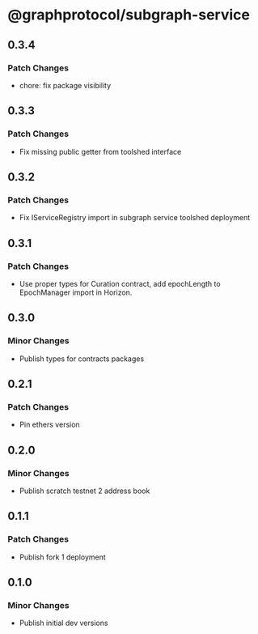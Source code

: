 # @graphprotocol/subgraph-service

## 0.3.4

### Patch Changes

- chore: fix package visibility

## 0.3.3

### Patch Changes

- Fix missing public getter from toolshed interface

## 0.3.2

### Patch Changes

- Fix IServiceRegistry import in subgraph service toolshed deployment

## 0.3.1

### Patch Changes

- Use proper types for Curation contract, add epochLength to EpochManager import in Horizon.

## 0.3.0

### Minor Changes

- Publish types for contracts packages

## 0.2.1

### Patch Changes

- Pin ethers version

## 0.2.0

### Minor Changes

- Publish scratch testnet 2 address book

## 0.1.1

### Patch Changes

- Publish fork 1 deployment

## 0.1.0

### Minor Changes

- Publish initial dev versions
